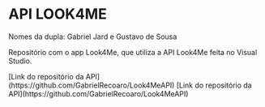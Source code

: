 <h1>API LOOK4ME</h1>  
<p>Nomes da dupla: Gabriel Jard e Gustavo de Sousa</p>  
<p>Repositório com o app Look4Me, que utiliza a API Look4Me feita no Visual Studio.</p>  [Link do repositório da API](https://github.com/GabrielRecoaro/Look4MeAPI)  
[Link do repositório da API](https://github.com/GabrielRecoaro/Look4MeAPI)
